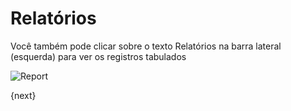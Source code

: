 <!-- add-breadcrumbs -->
# Relatórios

Você também pode clicar sobre o texto Relatórios na barra lateral (esquerda) para ver os registros tabulados

<img class="screenshot" alt="Report" src="{{docs_base_url}}/assets/img/report.png">

{next}
